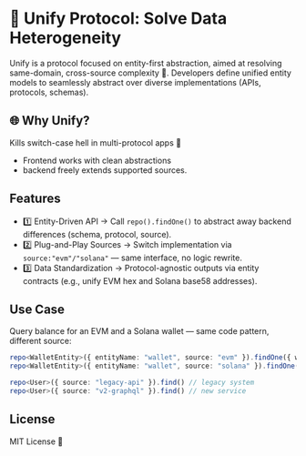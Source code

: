# 🌟 Unify Protocol: Solve Data Heterogeneity

Unify is a protocol focused on entity-first abstraction, aimed at resolving same-domain, cross-source complexity 🧭. Developers define unified entity models to seamlessly abstract over diverse implementations (APIs, protocols, schemas).


## 🌐 Why Unify?
Kills switch-case hell in multi-protocol apps 🧹
- Frontend works with clean abstractions
- backend freely extends supported sources.


## Features
- 1️⃣ Entity-Driven API → Call `repo().findOne()` to abstract away backend differences (schema, protocol, source).
- 2️⃣ Plug-and-Play Sources → Switch implementation via `source:"evm"/"solana"` — same interface, no logic rewrite.
- 3️⃣ Data Standardization → Protocol-agnostic outputs via entity contracts (e.g., unify EVM hex and Solana base58 addresses).


## Use Case 

Query balance for an EVM and a Solana wallet — same code pattern, different source:
```ts
repo<WalletEntity>({ entityName: "wallet", source: "evm" }).findOne({ where: { address: "0x..." } });
repo<WalletEntity>({ entityName: "wallet", source: "solana" }).findOne({ where: { address: "1111..." } });
```

```ts
repo<User>({ source: "legacy-api" }).find() // legacy system
repo<User>({ source: "v2-graphql" }).find() // new service
```


## License

MIT License 🚀
